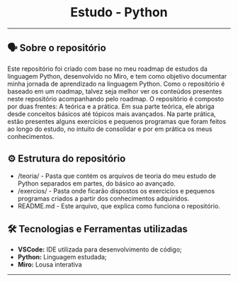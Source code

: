<h1 align="center">Estudo - Python </h1>


---
## 🗣️ Sobre o repositório

Este repositório foi criado com base no meu roadmap de estudos da linguagem Python, desenvolvido no Miro, e tem como objetivo documentar minha jornada de aprendizado na linguagem Python. Como o repositório é baseado em um roadmap, talvez seja melhor ver os conteúdos presentes neste repositório acompanhando pelo roadmap. O repositório é composto por duas frentes: A teórica e a prática. Em sua parte teórica, ele abriga desde conceitos básicos até tópicos mais avançados. Na parte prática, estão presentes alguns exercícios e pequenos programas que foram feitos ao longo do estudo, no intuito de consolidar e por em prática os meus conhecimentos.

## ⚙ Estrutura do repositório

- /teoria/ - Pasta que contém os arquivos de teoria do meu estudo de Python separados em partes, do básico ao avançado.
- /exercios/ - Pasta onde ficarão dispostos os exercicios e pequenos programas criados a partir dos conhecimentos adquiridos.
- README.md - Este arquivo, que explica como funciona o repositório.

## 🛠 Tecnologias e Ferramentas utilizadas

- **VSCode:** IDE utilizada para desenvolvimento de código;
- **Python:** Linguagem estudada;
- **Miro:** Lousa interativa 
---


